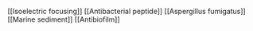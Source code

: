 [[Isoelectric focusing]]
[[Antibacterial peptide]]
[[Aspergillus fumigatus]]
[[Marine sediment]]
[[Antibiofilm]]
